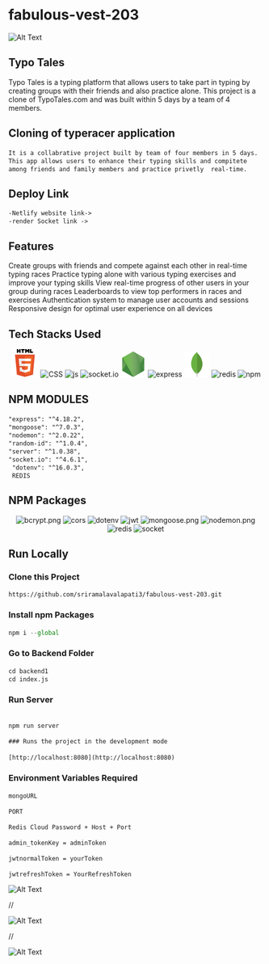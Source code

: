 # fabulous-vest-203




![Alt Text](https://drive.google.com/uc?id=1CZGRGsX65QfAaKT93XHxWZ8Fxyzr_wmp)


## Typo Tales

Typo Tales is a typing platform that allows users to take part in typing by creating groups with their friends and also practice alone. This project is a clone of TypoTales.com and was built within 5 days by a team of 4 members.

## Cloning of typeracer application
```
It is a collabrative project built by team of four members in 5 days.
This app allows users to enhance their typing skills and compitete among friends and family members and practice privetly  real-time.
```

## Deploy Link
```
-Netlify website link-> 
-render Socket link ->
```

## Features

Create groups with friends and compete against each other in real-time typing races
Practice typing alone with various typing exercises and improve your typing skills
View real-time progress of other users in your group during races
Leaderboards to view top performers in races and exercises
Authentication system to manage user accounts and sessions
Responsive design for optimal user experience on all devices

## Tech Stacks Used
<p align = "center">
<img src="https://github.com/PrinceCorwin/Useful-tech-icons/blob/main/images/HTML.png" alt="html" width="55" height="55"/>
<img src="https://user-images.githubusercontent.com/25181517/183898674-75a4a1b1-f960-4ea9-abcb-637170a00a75.png" alt="CSS" width="50" height="55"/>
<img src="https://user-images.githubusercontent.com/25181517/117447155-6a868a00-af3d-11eb-9cfe-245df15c9f3f.png" alt="js" width="50" height="50"/>
  <img src="https://socket.io/images/logo.svg" alt="socket.io" width="50" height="50"/>
<img src="https://raw.githubusercontent.com/PrinceCorwin/Useful-tech-icons/main/images/nodejs.png" alt="nodejs" width="50" height="50"/>
<img src="https://res.cloudinary.com/kc-cloud/images/f_auto,q_auto/v1651772163/expressjslogo/expressjslogo.webp?_i=AA" alt="express" width="50" height="50"/>
 <img src="https://raw.githubusercontent.com/PrinceCorwin/Useful-tech-icons/main/images/mongodb-leaf.png" alt="mongo" width="50" height="50"/> 
<img src="https://user-images.githubusercontent.com/25181517/182884894-d3fa6ee0-f2b4-4960-9961-64740f533f2a.png" alt="redis" width="50" height="50"/>
<img src="https://user-images.githubusercontent.com/25181517/121401671-49102800-c959-11eb-9f6f-74d49a5e1774.png" alt="npm" width="50" height="50"/>
  
</p>

## NPM MODULES 

    "express": "^4.18.2",
    "mongoose": "^7.0.3",
    "nodemon": "^2.0.22",
    "random-id": "^1.0.4",
    "server": "^1.0.38",
    "socket.io": "^4.6.1",
     "dotenv": "^16.0.3",
     REDIS
 
## NPM Packages
<p align = "center">
<img src="https://repository-images.githubusercontent.com/139898859/9617c480-81c2-11ea-94fc-322231ead1f0" alt="bcrypt.png" width="70" height="50"/>
<img src="https://github.com/faraz412/cozy-passenger-4798/blob/main/Frontend/Files/cors.png?raw=true" alt="cors" width="70" height="50"/>
<img src="https://github.com/faraz412/cozy-passenger-4798/blob/main/Frontend/Files/download.png?raw=true" alt="dotenv" width="60" height="50"/>
<img src="https://github.com/faraz412/cozy-passenger-4798/blob/main/Frontend/Files/JWT.png?raw=true" alt="jwt" width="70" height="50"/>
<img src="https://4008838.fs1.hubspotusercontent-na1.net/hubfs/4008838/mogoose-logo.png" alt="mongoose.png" width="70" height="70"/>     
<img src="https://user-images.githubusercontent.com/13700/35731649-652807e8-080e-11e8-88fd-1b2f6d553b2d.png" alt="nodemon.png" width="50" height="50"/>
<img src="https://user-images.githubusercontent.com/25181517/182884894-d3fa6ee0-f2b4-4960-9961-64740f533f2a.png" alt="redis" width="50" height="50"/>
<img src="https://socket.io/images/logo.svg" alt="socket" width="70" height="50"/>
</p>

## Run Locally
### Clone this Project
```
https://github.com/sriramalavalapati3/fabulous-vest-203.git
```
### Install npm Packages

```javascript
npm i --global
```
### Go to Backend Folder
```
cd backend1
cd index.js
```
### Run Server
```javascript

npm run server
```
```
### Runs the project in the development mode

[http://localhost:8080](http://localhost:8080)
```
### Environment Variables Required
`mongoURL`

`PORT`

`Redis Cloud Password + Host + Port`

`admin_tokenKey = adminToken`

`jwtnormalToken = yourToken`

`jwtrefreshToken = YourRefreshToken`



![Alt Text](https://drive.google.com/uc?id=1ZtfKh-L35Fu_LN_eQczkWd5NqhZHaJn7)

//





![Alt Text](https://drive.google.com/uc?id=1sAZmwTICWri0ROw0aTNmvCPzqc9TSJyB)

//





![Alt Text](https://drive.google.com/uc?id=1hgOYkBT6DNSHNqFjZPQhP43mXZIsN-eT)


